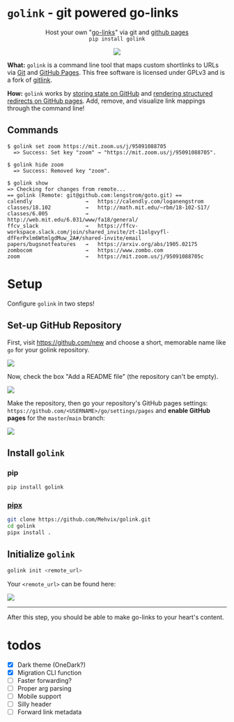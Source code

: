 # `golink` - git powered go-links
<p align = 'center'>
    Host your own "<a href="https://yiou.me/blog/posts/google-go-link">go-links</a>" via git and <a href="https://pages.github.com">github pages</a>
    <br/>
    <code>pip install golink</code>
    <br/>
    <p align = 'center'>
    <img src="static/demo.gif"/>
    </p>
</p>


**What:** `golink` is a command line tool that maps custom shortlinks to URLs via
[Git](https://git-scm.com) and [GitHub Pages](https://pages.github.com). This free software is licensed under GPLv3 and is a fork of [gitlink](https://github.com/lengstrom/gitlinks).


**How:** `golink` works by [storing state on GitHub](https://github.com/lengstrom/goto/blob/main/index.csv)
and [rendering structured redirects on GitHub pages](https://github.com/lengstrom/goto). Add, remove, and visualize link mappings through the command line!


## Commands
```
$ golink set zoom https://mit.zoom.us/j/95091088705
  => Success: Set key "zoom" → "https://mit.zoom.us/j/95091088705".
```
```
$ golink hide zoom
  => Success: Removed key "zoom".
```
```
$ golink show
=> Checking for changes from remote...
== golink (Remote: git@github.com:lengstrom/goto.git) ==
calendly                 →   https://calendly.com/loganengstrom
classes/18.102           →   http://math.mit.edu/~rbm/18-102-S17/
classes/6.005            →   http://web.mit.edu/6.031/www/fa18/general/
ffcv_slack               →   https://ffcv-workspace.slack.com/join/shared_invite/zt-11olgvyfl-dfFerPxlm6WtmlgdMuw_2A#/shared-invite/email
papers/bugsnotfeatures   →   https://arxiv.org/abs/1905.02175
zombocom                 →   https://www.zombo.com
zoom                     →   https://mit.zoom.us/j/95091088705c
```
<!-- TODO upd this output -->



# Setup

Configure `golink` in two steps!

## Set-up GitHub Repository

First, visit https://github.com/new and choose a short, memorable name like `go` for your golink repository.

![](static/make_repo.png)

Now, check the box "Add a README file" (the repository can't be empty).

![](static/add_readme.png)

Make the repository, then go your repository's GitHub pages settings: `https://github.com/<USERNAME>/go/settings/pages` and **enable GitHub pages** for the `master`/`main` branch:

![](static/enable_ghpages.png)

## Install `golink`

### pip

```sh
pip install golink
```

### [pipx](https://pypa.github.io/pipx/)

```sh
git clone https://github.com/Mehvix/golink.git
cd golink
pipx install .
```

## Initialize `golink`


```sh
golink init <remote_url>
```

Your `<remote_url>` can be found here:

![](static/remote_url.png)

---

After this step, you should be able to make go-links to your heart's content.


# todos

- [x] Dark theme (OneDark?)
- [x] Migration CLI function
- [ ] Faster forwarding?
- [ ] Proper arg parsing
- [ ] Mobile support
- [ ] Silly header
- [ ] Forward link metadata
